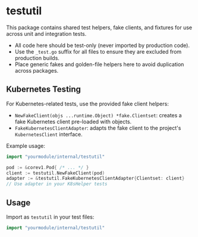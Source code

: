 # testutil

This package contains shared test helpers, fake clients, and fixtures for use across unit and integration tests.

- All code here should be test-only (never imported by production code).
- Use the `_test.go` suffix for all files to ensure they are excluded from production builds.
- Place generic fakes and golden-file helpers here to avoid duplication across packages.

## Kubernetes Testing

For Kubernetes-related tests, use the provided fake client helpers:

- `NewFakeClient(objs ...runtime.Object) *fake.Clientset`: creates a fake Kubernetes client pre-loaded with objects.
- `FakeKubernetesClientAdapter`: adapts the fake client to the project's `KubernetesClient` interface.

Example usage:

```go
import "yourmodule/internal/testutil"

pod := &corev1.Pod{ /* ... */ }
client := testutil.NewFakeClient(pod)
adapter := &testutil.FakeKubernetesClientAdapter{Clientset: client}
// Use adapter in your K8sHelper tests
```

## Usage

Import as `testutil` in your test files:

```go
import "yourmodule/internal/testutil"
